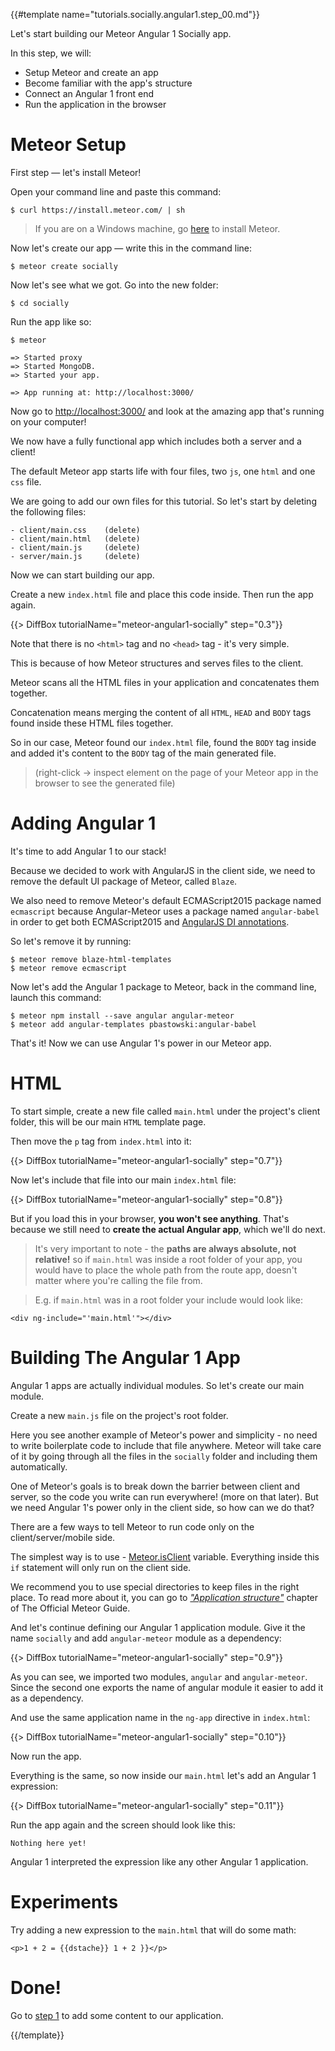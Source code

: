 {{#template name="tutorials.socially.angular1.step_00.md"}}

Let's start building our Meteor Angular 1 Socially app.

In this step, we will:

- Setup Meteor and create an app
- Become familiar with the app's structure
- Connect an Angular 1 front end
- Run the application in the browser

# Meteor Setup

First step — let's install Meteor!

Open your command line and paste this command:

    $ curl https://install.meteor.com/ | sh

> If you are on a Windows machine, go [here](https://www.meteor.com/install) to install Meteor.

Now let's create our app — write this in the command line:

    $ meteor create socially

Now let's see what we got. Go into the new folder:

    $ cd socially

Run the app like so:

    $ meteor

    => Started proxy
    => Started MongoDB.
    => Started your app.

    => App running at: http://localhost:3000/

Now go to [http://localhost:3000/](http://localhost:3000/)
and look at the amazing app that's running on your computer!

We now have a fully functional app which includes both a server and a client!

The default Meteor app starts life with four files, two `js`, one `html` and one `css` file.

We are going to add our own files for this tutorial. So let's start by deleting the following files:

    - client/main.css    (delete)
    - client/main.html   (delete)
    - client/main.js     (delete)
    - server/main.js     (delete)

Now we can start building our app.

Create a new `index.html` file and place this code inside. Then run the app again.

{{> DiffBox tutorialName="meteor-angular1-socially" step="0.3"}}


Note that there is no `<html>` tag and no `<head>` tag - it's very simple.

This is because of how Meteor structures and serves files to the client.

Meteor scans all the HTML files in your application and concatenates them together.

Concatenation means merging the content of all `HTML`, `HEAD` and `BODY` tags found inside these HTML files together.

So in our case, Meteor found our `index.html` file, found the `BODY` tag inside and added it's content to the `BODY` tag of the main generated file.

> (right-click -> inspect element on the page of your Meteor app in the browser to see the generated file)


# Adding Angular 1

It's time to add Angular 1 to our stack!

Because we decided to work with AngularJS in the client side, we need to remove the default UI package of Meteor, called `Blaze`.

We also need to remove Meteor's default ECMAScript2015 package named `ecmascript` because Angular-Meteor uses a package named `angular-babel` in order to get both ECMAScript2015 and [AngularJS DI annotations](https://github.com/olov/ng-annotate).

So let's remove it by running:

    $ meteor remove blaze-html-templates
    $ meteor remove ecmascript

Now let's add the Angular 1 package to Meteor, back in the command line, launch this command:

    $ meteor npm install --save angular angular-meteor
    $ meteor add angular-templates pbastowski:angular-babel

That's it! Now we can use Angular 1's power in our Meteor app.

# HTML

To start simple, create a new file called `main.html` under the project's client folder, this will be our main `HTML` template page.

Then move the `p` tag from `index.html` into it:

{{> DiffBox tutorialName="meteor-angular1-socially" step="0.7"}}

Now let's include that file into our main `index.html` file:

{{> DiffBox tutorialName="meteor-angular1-socially" step="0.8"}}


But if you load this in your browser, **you won't see anything**. That's because we still need to **create the actual Angular app**, which we'll do next.

> It's very important to note - the **paths are always absolute, not relative!**  so if `main.html` was inside a root folder of your app, you would have to place the whole path from the route app, doesn't matter where you're calling the file from.

> E.g. if `main.html` was in a root folder your include would look like:

    <div ng-include="'main.html'"></div>

# Building The Angular 1 App

Angular 1 apps are actually individual modules. So let's create our main module.

Create a new `main.js` file on the project's root folder.

Here you see another example of Meteor's power and simplicity - no need to write boilerplate code to include that file anywhere. Meteor will take care of it by going through all the files in the `socially` folder and including them automatically.

One of Meteor's goals is to break down the barrier between client and server, so the code you write can run everywhere! (more on that later).
But we need Angular 1's power only in the client side, so how can we do that?

There are a few ways to tell Meteor to run code only on the client/server/mobile side.

The simplest way is to use - [Meteor.isClient](http://docs.meteor.com/#/full/meteor_isclient) variable.
Everything inside this `if` statement will only run on the client side.

We recommend you to use special directories to keep files in the right place. To read more about it, you can go to [*"Application structure"*](http://guide.meteor.com/structure.html#special-directories) chapter of The Official Meteor Guide.

And let's continue defining our Angular 1 application module. Give it the name `socially` and add `angular-meteor` module as a dependency:

{{> DiffBox tutorialName="meteor-angular1-socially" step="0.9"}}

As you can see, we imported two modules, `angular` and `angular-meteor`.
Since the second one exports the name of angular module it easier to add it as a dependency.

And use the same application name in the `ng-app` directive in `index.html`:

{{> DiffBox tutorialName="meteor-angular1-socially" step="0.10"}}

Now run the app.

Everything is the same, so now inside our `main.html` let's add an Angular 1 expression:

{{> DiffBox tutorialName="meteor-angular1-socially" step="0.11"}}

Run the app again and the screen should look like this:

    Nothing here yet!

Angular 1 interpreted the expression like any other Angular 1 application.

# Experiments
Try adding a new expression to the `main.html` that will do some math:

    <p>1 + 2 = {{dstache}} 1 + 2 }}</p>

# Done!
Go to [step 1](/tutorial/step_01) to add some content to our application.

{{/template}}
